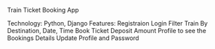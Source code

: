 Train Ticket Booking App

Technology: Python, Django
Features:
Registraion
Login
Filter Train By Destination, Date, Time
Book Ticket
Deposit Amount
Profile to see the Bookings Details
Update Profile and Password
